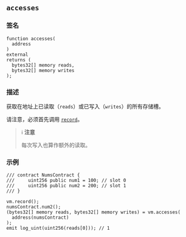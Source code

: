 ## `accesses`

### 签名

```solidity
function accesses(
  address
)
external
returns (
  bytes32[] memory reads,
  bytes32[] memory writes
);
```

### 描述

获取在地址上已读取（`reads`）或已写入（`writes`）的所有存储槽。

请注意，必须首先调用 [`record`](./record.md)。

> ℹ️ **注意**
>
> 每次写入也算作额外的读取。


### 示例

```solidity
/// contract NumsContract {
///     uint256 public num1 = 100; // slot 0
///     uint256 public num2 = 200; // slot 1
/// }

vm.record();
numsContract.num2();
(bytes32[] memory reads, bytes32[] memory writes) = vm.accesses(
  address(numsContract)
);
emit log_uint(uint256(reads[0])); // 1
```